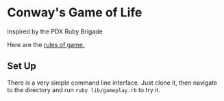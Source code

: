 # Conway's Game of Life

Inspired by the PDX Ruby Brigade

Here are the [rules of game.](https://en.wikipedia.org/wiki/Conway%27s_Game_of_Life)


## Set Up

There is a very simple command line interface. Just clone it, then navigate to the directory and run ```ruby lib/gameplay.rb``` to try it.
